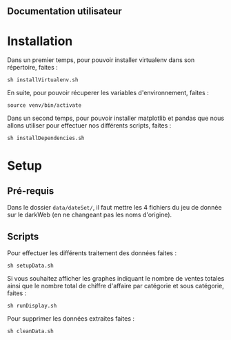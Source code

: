 ## Documentation utilisateur

# Installation
Dans un premier temps, pour pouvoir installer virtualenv dans son répertoire, faites : 

```
sh installVirtualenv.sh
```

En suite, pour pouvoir récuperer les variables d'environnement, faites :

```
source venv/bin/activate
```

Dans un second temps, pour pouvoir installer matplotlib et pandas que nous allons utiliser pour effectuer nos différents scripts, faites :

```
sh installDependencies.sh
```

# Setup

## Pré-requis
Dans le dossier `data/dateSet/`, il faut mettre les 4 fichiers du jeu de donnée sur le darkWeb (en ne changeant pas les noms d'origine).

## Scripts

Pour effectuer les différents traitement des données faites :

```
sh setupData.sh
```

Si vous souhaitez afficher les graphes indiquant le nombre de ventes totales ainsi que le nombre total de chiffre d'affaire par catégorie et sous catégorie, faites :

```
sh runDisplay.sh
```

Pour supprimer les données extraites faites :

```
sh cleanData.sh
```


